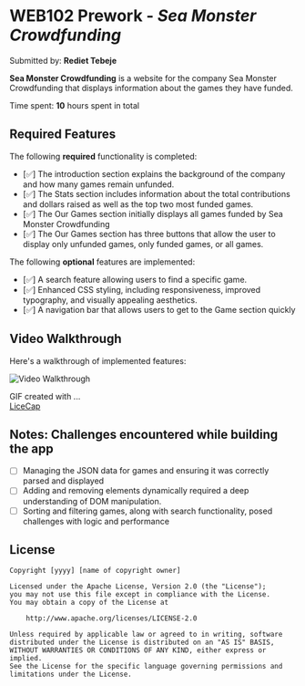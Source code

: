 # WEB102 Prework - *Sea Monster Crowdfunding*

Submitted by: **Rediet Tebeje**

**Sea Monster Crowdfunding** is a website for the company Sea Monster Crowdfunding that displays information about the games they have funded.

Time spent: **10** hours spent in total

## Required Features

The following **required** functionality is completed:

* [✅] The introduction section explains the background of the company and how many games remain unfunded.
* [✅]  The Stats section includes information about the total contributions and dollars raised as well as the top two most funded games.
* [✅] The Our Games section initially displays all games funded by Sea Monster Crowdfunding
* [✅]  The Our Games section has three buttons that allow the user to display only unfunded games, only funded games, or all games.

The following **optional** features are implemented:

* [✅] A search feature allowing users to find a specific game.
* [✅] Enhanced CSS styling, including responsiveness, improved typography, and visually appealing aesthetics.
* [✅] A navigation bar that allows users to get to the Game section quickly

## Video Walkthrough

Here's a walkthrough of implemented features:

<img src='http://i.imgur.com/link/to/assets/games.gif/file.gif' title='Video Walkthrough' width='' alt='Video Walkthrough' />

GIF created with ...  
[ LiceCap](https://www.cockos.com/licecap/) 

## Notes: Challenges encountered while building the app

* [ ] Managing the JSON data for games and ensuring it was correctly parsed and displayed 
* [ ] Adding and removing elements dynamically required a deep understanding of DOM manipulation.
* [ ] Sorting and filtering games, along with search functionality, posed challenges with logic and performance

## License

    Copyright [yyyy] [name of copyright owner]

    Licensed under the Apache License, Version 2.0 (the "License");
    you may not use this file except in compliance with the License.
    You may obtain a copy of the License at

        http://www.apache.org/licenses/LICENSE-2.0

    Unless required by applicable law or agreed to in writing, software
    distributed under the License is distributed on an "AS IS" BASIS,
    WITHOUT WARRANTIES OR CONDITIONS OF ANY KIND, either express or implied.
    See the License for the specific language governing permissions and
    limitations under the License.
